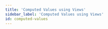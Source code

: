 ```yaml
---
title: 'Computed Values using Views'
sidebar_label: 'Computed Values using Views'
id: computed-values
---
```

